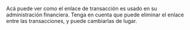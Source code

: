 Acá puede ver como el enlace de transacción es usado en su administración financiera. Tenga en cuenta que puede eliminar el enlace entre las transacciones, y puede cambiarlas de lugar.